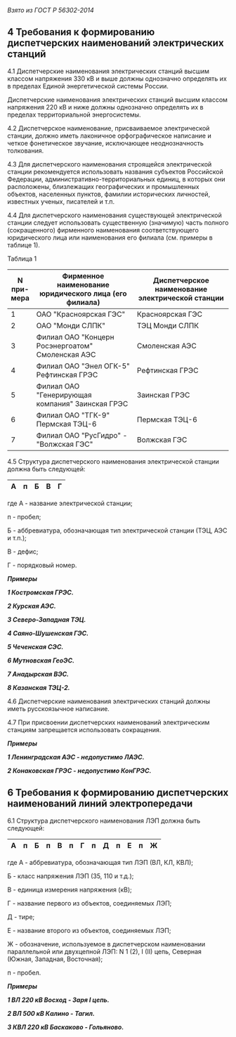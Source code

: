 *Взято из ГОСТ Р 56302-2014*

## 4 Требования к формированию диспетчерских наименований электрических станций  

4.1 Диспетчерские наименования электрических станций высшим классом напряжения 330 кВ и выше должны однозначно определять их в пределах Единой энергетической системы России.   

Диспетчерские наименования электрических станций высшим классом напряжения 220 кВ и ниже должны однозначно определять их в пределах территориальной энергосистемы.  

4.2 Диспетчерское наименование, присваиваемое электрической станции, должно иметь лаконичное орфографическое написание и четкое фонетическое звучание, исключающее неоднозначность толкования.  
  
4.3 Для диспетчерского наименования строящейся электрической станции рекомендуется использовать названия субъектов Российской Федерации, административно-территориальных единиц, в которых они расположены, близлежащих географических и промышленных объектов, населенных пунктов, фамилии исторических личностей, известных ученых, писателей и т.п.  
  
4.4 Для диспетчерского наименования существующей электрической станции следует использовать существенную (значимую) часть полного (сокращенного) фирменного наименования соответствующего юридического лица или наименования его филиала (см. примеры в таблице 1).  

Таблица 1 

| N  <br>при-  <br>мера | Фирменное наименование юридического лица (его филиала) | Диспетчерское наименование электрической станции |
| --------------------- | ------------------------------------------------------ | ------------------------------------------------ |
| 1                     | ОАО "Красноярская ГЭС"                                 | Красноярская ГЭС                                 |
| 2                     | ОАО "Монди СЛПК"                                       | ТЭЦ Монди СЛПК                                   |
| 3                     | Филиал ОАО "Концерн Росэнергоатом" Смоленская АЭС      | Смоленская АЭС                                   |
| 4                     | Филиал ОАО "Энел ОГК-5" Рефтинская ГРЭС                | Рефтинская ГРЭС                                  |
| 5                     | Филиал ОАО "Генерирующая компания" Заинская ГРЭС       | Заинская ГРЭС                                    |
| 6                     | Филиал ОАО "ТГК-9" Пермская ТЭЦ-6                      | Пермская ТЭЦ-6                                   |
| 7                     | Филиал ОАО "РусГидро" - "Волжская ГЭС"                 | Волжская ГЭС                                     |

4.5 Структура диспетчерского наименования электрической станции должна быть следующей:  

| А   | п   | Б   | В   | Г   |
| --- | --- | --- | --- | --- |
  
где А - название электрической станции;  

п - пробел;  
  
Б - аббревиатура, обозначающая тип электрической станции (ТЭЦ, АЭС и т.п.);  
  
В - дефис;  
  
Г - порядковый номер.  
  
**_Примеры_**   

**_1 Костромская ГРЭС._**  
  
**_2 Курская АЭС._**  
  
**_3 Северо-Западная ТЭЦ._**  
  
**_4 Саяно-Шушенская ГЭС._**  
  
**_5 Чеченская СЭС._**  
  
**_6 Мутновская ГеоЭС._**  
  
**_7 Анадырская ВЭС._**  

**_8 Казанская ТЭЦ-2._**  

4.6 Диспетчерские наименования электрических станций должны иметь русскоязычное написание.  

4.7 При присвоении диспетчерских наименований электрическим станциям запрещается использовать сокращения.  

**_Примеры_**  

**_1 Ленинградская АЭС - недопустимо ЛАЭС._**    

**_2 Конаковская ГРЭС - недопустимо КонГРЭС._**

## 6 Требования к формированию диспетчерских наименований линий электропередачи  

6.1 Структура диспетчерского наименования ЛЭП должна быть следующей:

| А   | п   | Б   | п   | В   | п   | Г   | п   | Д   | п   | Е   | п   | Ж   |
| --- | --- | --- | --- | --- | --- | --- | --- | --- | --- | --- | --- | --- |

где А - аббревиатура, обозначающая тип ЛЭП (ВЛ, КЛ, КВЛ);  

Б - класс напряжения ЛЭП (35, 110 и т.д.);  

В - единица измерения напряжения (кВ);  
  
Г - название первого из объектов, соединяемых ЛЭП;  
  
Д - тире;  
  
Е - название второго из объектов, соединяемых ЛЭП;  
  
Ж - обозначение, используемое в диспетчерском наименовании параллельной или двухцепной ЛЭП: N 1 (2), I (II) цепь, Северная (Южная, Западная, Восточная);  
  
п - пробел.

**_Примеры_**  
  
**_1 ВЛ 220 кВ Восход - Заря I цепь._**  

**_2 ВЛ 500 кВ Калино - Тагил._**  
  
**_3 КВЛ 220 кВ Баскаково - Гольяново._**

